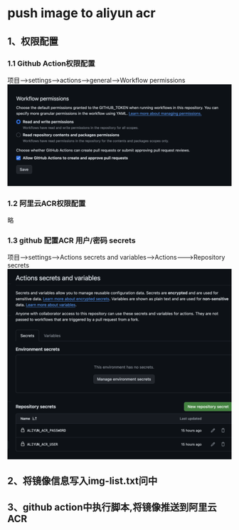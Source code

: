 # push image to aliyun acr
## 1、权限配置
### 1.1 Github Action权限配置
项目-->settings-->actions-->general-->Workflow permissions
![alt text](img/image.png)
### 1.2 阿里云ACR权限配置
略
### 1.3 github 配置ACR 用户/密码 secrets
项目-->settings-->Actions secrets and variables-->Actions--->Repository secrets
![alt text](img/secrets_image.png)
## 2、将镜像信息写入img-list.txt问中
## 3、github action中执行脚本,将镜像推送到阿里云ACR

